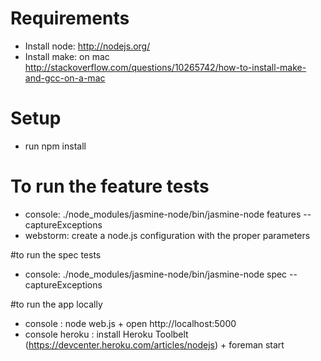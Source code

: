# Requirements

- Install node: http://nodejs.org/
- Install make: on mac http://stackoverflow.com/questions/10265742/how-to-install-make-and-gcc-on-a-mac

# Setup
- run npm install

# To run the feature tests
- console: ./node_modules/jasmine-node/bin/jasmine-node features --captureExceptions
- webstorm: create a node.js configuration with the proper parameters

#to run the spec tests
- console: ./node_modules/jasmine-node/bin/jasmine-node spec --captureExceptions

#to run the app locally
- console : node web.js + open http://localhost:5000
- console heroku : install Heroku Toolbelt (https://devcenter.heroku.com/articles/nodejs) + foreman start